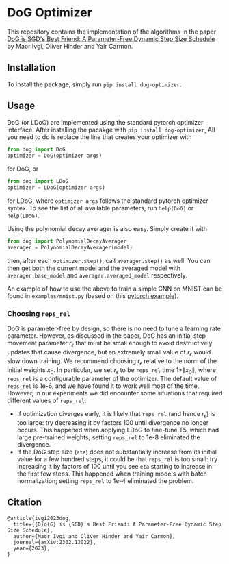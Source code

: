 # DoG Optimizer

This repository contains the implementation of the algorithms in the paper 
[DoG is SGD's Best Friend: A Parameter-Free Dynamic Step Size Schedule](https://arxiv.org/abs/2302.12022)
by Maor Ivgi, Oliver Hinder and Yair Carmon.

## Installation
To install the package, simply run `pip install dog-optimizer`.

## Usage
DoG (or LDoG) are implemented using the standard pytorch optimizer interface. After installing the pacakge with `pip install dog-optimizer`,
All you need to do is replace the line that creates your optimizer with 
```python
from dog import DoG
optimizer = DoG(optimizer args)
```
for DoG, or
```python
from dog import LDoG
optimizer = LDoG(optimizer args)
```
for LDoG, 
where `optimizer args` follows the standard pytorch optimizer syntex. 
To see the list of all available parameters, run `help(DoG)` or `help(LDoG)`.


Using the polynomial decay averager is also easy. Simply create it with 
```python
from dog import PolynomialDecayAverager
averager = PolynomialDecayAverager(model)
```
then, after each `optimizer.step()`, call `averager.step()` as well.
You can then get both the current model and the averaged model with `averager.base_model` and `averager.averaged_model` respectively.

An example of how to use the above to train a simple CNN on MNIST can be found in `examples/mnist.py` 
(based on this [pytorch example](https://github.com/pytorch/examples/blob/main/mnist/main.py)).

### Choosing `reps_rel`
DoG is parameter-free by design, so there is no need to tune a learning rate parameter. 
However, as discussed in the paper, DoG has an initial step movement parameter 
$r_{\epsilon}$ that must be small enough to avoid destructively updates that cause divergence, 
but an extremely small value of $r_{\epsilon}$ would slow down training. 
We recommend choosing $r_{\epsilon}$ relative to the norm of the initial weights $x_0$. In particular, we set 
$r_{\epsilon}$ to be `reps_rel` time $1+\|x_0\|$, where `reps_rel` is a configurable parameter of the optimizer. The default value 
of `reps_rel` is 1e-6, and we have found it to work well most of the time. However, in our experiments we did encounter 
some situations that required different values of `reps_rel`:
- If optimization diverges early, it is likely that `reps_rel` (and hence $r_{\epsilon}$) is too large: 
try decreasing it by factors 100 until divergence no longer occurs. This happened when applying LDoG to fine-tune T5, 
which had large pre-trained weights; setting `reps_rel` to 1e-8 eliminated the divergence.
- If the DoG step size (`eta`) does not substantially increase from its initial value for a few hundred steps, it could be that `reps_rel` is too small: 
try increasing it by factors of 100 until you see `eta` starting to increase in the first few steps. 
This happened when training models with batch normalization; setting `reps_rel` to 1e-4 eliminated the problem.


## Citation
```
@article{ivgi2023dog,
  title={{D}o{G} is {SGD}'s Best Friend: A Parameter-Free Dynamic Step Size Schedule}, 
  author={Maor Ivgi and Oliver Hinder and Yair Carmon}, 
  journal={arXiv:2302.12022}, 
  year={2023},
}  
```